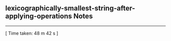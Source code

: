 <h2>lexicographically-smallest-string-after-applying-operations Notes</h2><hr>[ Time taken: 48 m 42 s ]